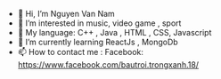 - 👋 Hi, I’m Nguyen Van Nam
- 👀 I’m interested in music, video game , sport 
- 🌱 My language: C++ , Java , HTML , CSS, Javascript
- 🌱 I’m currently learning ReactJs , MongoDb
- 📫 How to contact me : Facebook: https://www.facebook.com/bautroi.trongxanh.18/

<!---
nguyennam140401/nguyennam140401 is a ✨ special ✨ repository because its `README.md` (this file) appears on your GitHub profile.
You can click the Preview link to take a look at your changes.
--->
